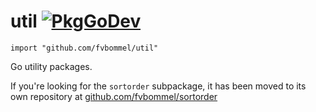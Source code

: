 # util [![PkgGoDev](https://pkg.go.dev/badge/github.com/fvbommel/util)](https://pkg.go.dev/github.com/fvbommel/util)

    import "github.com/fvbommel/util"

Go utility packages.

If you're looking for the `sortorder` subpackage, it has been moved to its own repository at [github.com/fvbommel/sortorder](https://github.com/fvbommel/sortorder)
